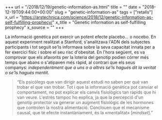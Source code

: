 +++
url = "/2018/12/19/genetic-information-as.html"
title = ""
date = "2018-12-19T09:44:00+00:00"
slug = "genetic-information-as"
tags = ["retalls"]
x_url = "https://arstechnica.com/science/2018/12/genetic-information-as-self-fulfilling-prophecy/"
x_title = "Genetic information as self-fulfilling prophecy"
x_source = ""
+++


La informació genètica pot exercir un potent efecte placebo… o nocebo. En aquest experiment realitzat a Stanford, s'analitzava l'ADN dels subjectes participants i tot seguit se'ls informava sobre la seva capacitat innata per a fer exercici físic i sobre el seu risc d'obesitat. En l'hora següent, es va comprovar que els afavorits per la loteria del genotip podien córrer més temps que abans o s'atipaven més ràpid, al contrari que els seus companys: *independentment que a uns o a altres se'ls hagués dit la veritat o se'ls hagués mentit*.

> “Els psicòlegs que van dirigir aquest estudi no saben per què van trobar el que van trobar. Tot i que la informació genètica pot canviar el comportament, no pot explicar els canvis fisiològics tan ràpids que hi van veure. L'estrès tampoc ho explica, ja que la percepció d'un genotip protector va generar un augment fisiològic de les hormones que controlen la nostra alimentació. Conclouen que el mecanisme causal, que té efecte instantàniament, és la «mentalitat» [*mindset*].”
